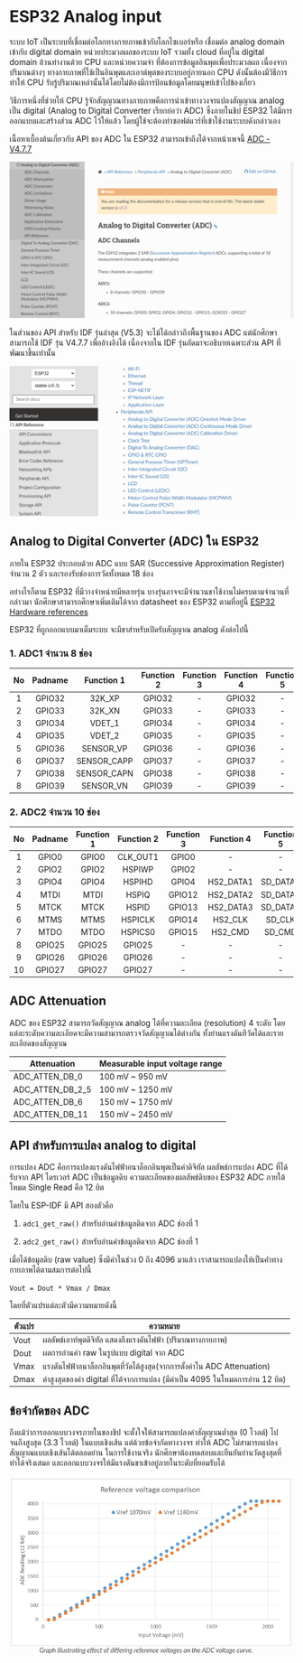 # ESP32 Analog input

ระบบ IoT เป็นระบบที่เชื่อมต่อโลกทางกายภาพเข้ากับโลกไซเบอร์หรือ เชื่อมต่อ analog domain เข้ากับ digital domain
หน่วยประมวลผลของระบบ IoT รวมทั้ง cloud ที่อยู่ใน digital domain ล้วนทำงานด้วย CPU และหน่วยความจำ ที่ต้องการข้อมูลอินพุตเพื่อประมวลผล
เนื่องจากปริมาณต่างๆ ทางกายภาพที่ใช้เป็นอินพุตและเอาต์พุตของระบบอยู่ภายนอก CPU ดังนั้นต้องมีวิธีการทำให้ CPU รับรู้ปริมาณเหล่านั้นได้โดยไม่ต้องมีการป้อนข้อมูลโดยมนุษย์เข้าไปข้องเกี่ยว

วิธีการหนึ่งที่ช่วยให้ CPU รู้จักสัญญาณทางภายภาพคือการนำเข้าทางวงจรแปลงสัญญาณ analog เป็น digital (Analog to Digital Converter เรียกย่อว่า ADC) ซึ่งภายในชิป ESP32 ได้มีการออกแบบและสร้างส่วน ADC ไว้ให้แล้ว โดยผู้ใช้จะต้องทำซอฟต์แวร์ที่เข้าใช้งานระบบดังกล่าวเอง

เนื้อหาเบื้องต้นเกี่ยวกับ  API ของ ADC ใน ESP32 สามารถเข้าถึงได้จากหน้าเพจนี้ [ADC - V4.7.7](https://docs.espressif.com/projects/esp-idf/en/v4.4.7/esp32/api-reference/peripherals/adc.html) 

![alt text](image.png)



ในส่วนของ API สำหรับ IDF รุ่นล่าสุด (V5.3) จะไม้ได้กล่าวถึงพื้นฐานของ ADC 
แต่นักศึกษาสามารถใช้ IDF รุ่น V4.7.7 เพื่ออ้างอิงได้ เนื่องจากใน IDF รุ่นถัดมาจะอธิบายเฉพาะส่วน API ที่พัฒนาขึ้นเท่านั้น


![alt text](image-1.png)


## Analog to Digital Converter (ADC) ใน ESP32

ภายใน ESP32 ประกอบด้วย ADC แบบ SAR (Successive Approximation Register) จำนวน 2 ตัว และรองรับช่องการวัดทั้งหมด 18 ช่อง 

อย่างไรก็ตาม ESP32 ที่มีวางจำหน่ายมีหลายรุ่น บางรุ่นอาจจะมีจำนวนขาใช้งานไม่ครบตามจำนวนที่กล่าวมา นักศึกษาสามารถศึกษาเพิ่มเติมได้จาก datasheet ของ ESP32 ตามที่อยู่นี้ [ESP32 Hardware references](https://docs.espressif.com/projects/esp-idf/en/v5.3/esp32/hw-reference/index.html)


ESP32 ที่ถูกออกแบบมาเต็มระบบ จะมีขาสำหรับเปิดรับสัญญาณ analog ดังต่อไปนี้

### 1. ADC1 จำนวน 8 ช่อง

|No| Padname |Function 1| Function 2| Function 3| Function 4| Function 5| Function 6| Reset | Notes| 
|:--:|:------:|:-----------:|:------:|:--:|:------:|:--:|:--:|:--:|:--:|
| 1  | GPIO32 | 32K_XP      | GPIO32 |  - | GPIO32 |  - |  - |  - |  0 | R    |
| 2  | GPIO33 | 32K_XN      | GPIO33 |  - | GPIO33 |  - |  - |  - |  0 | R    |
| 3  | GPIO34 | VDET_1      | GPIO34 |  - | GPIO34 |  - |  - |  - |  0 | R, I |
| 4  | GPIO35 | VDET_2      | GPIO35 |  - | GPIO35 |  - |  - |  - |  0 | R, I |
| 5  | GPIO36 | SENSOR_VP   | GPIO36 |  - | GPIO36 |  - |  - |  - |  0 | R, I |
| 6  | GPIO37 | SENSOR_CAPP | GPIO37 |  - | GPIO37 |  - |  - |  - |  0 | R, I |
| 7  | GPIO38 | SENSOR_CAPN | GPIO38 |  - | GPIO38 |  - |  - |  - |  0 | R, I |
| 8  | GPIO39 | SENSOR_VN   | GPIO39 |  - | GPIO39 |  - |  - |  - |  0 | R, I |


### 2. ADC2 จำนวน 10 ช่อง

|No|Padname |Function 1| Function 2| Function 3| Function 4| Function 5| Function 6| Reset | Notes| 
|:--:|:------:|:-----------:|:------:|:--:|:------:|:--:|:--:|:--:|:--:|
| 1  | GPIO0  | GPIO0  | CLK_OUT1| GPIO0  |    -      |  -       | EMAC_TX_CLK | 3 | R |
| 2  | GPIO2  | GPIO2  | HSPIWP  | GPIO2  |    -      |  -       |           - | 2 | R |
| 3  | GPIO4  | GPIO4  | HSPIHD  | GPIO4  | HS2_DATA1 | SD_DATA1 | EMAC_TX_ER  | 2 | R |
| 4  | MTDI   | MTDI   | HSPIQ   | GPIO12 | HS2_DATA2 | SD_DATA2 | EMAC_TXD3   | 2 | R |
| 5  | MTCK   | MTCK   | HSPID   | GPIO13 | HS2_DATA3 | SD_DATA3 | EMAC_RX_ER  | 2 | R |
| 6  | MTMS   | MTMS   | HSPICLK | GPIO14 | HS2_CLK   | SD_CLK   | EMAC_TXD2   | 3 | R |
| 7  | MTDO   | MTDO   | HSPICS0 | GPIO15 | HS2_CMD   | SD_CMD   | EMAC_RXD3   | 3 | R |
| 8  | GPIO25 | GPIO25 | GPIO25  |  -     |   -       |  -       | EMAC_RXD0   | 0 | R |
| 9  | GPIO26 | GPIO26 | GPIO26  |  -     |   -       |  -       | EMAC_RXD1   | 0 | R |
| 10 | GPIO27 | GPIO27 | GPIO27  |  -     |   -       |  -       | EMAC_RX_DV  | 0 | R |



## ADC Attenuation

ADC ของ ESP32 สามารถวัดสัญญาณ analog ได้ที่ความละเอียด (resolution) 4 ระดับ โดยแต่ละระดับความละเอียดจะมีความสามารถตรวจวัดสัญญาณได้ต่างกัน ทั้งย่านแรงดันทีวัดได้และรายละเอียดของสัญญาณ 

|    Attenuation   | Measurable input voltage range |
| ---------------  | ------------------------------ |
| ADC_ATTEN_DB_0   | 100 mV ~ 950 mV                |
| ADC_ATTEN_DB_2_5 | 100 mV ~ 1250 mV               |
| ADC_ATTEN_DB_6   | 150 mV ~ 1750 mV               |
| ADC_ATTEN_DB_11  | 150 mV ~ 2450 mV               |



## API สำหรับการแปลง analog to digital

การแปลง ADC คือการแปลงแรงดันไฟฟ้าอนาล็อกอินพุตเป็นค่าดิจิทัล ผลลัพธ์การแปลง ADC ที่ได้รับจาก API ไดรเวอร์ ADC เป็นข้อมูลดิบ ความละเอียดของผลลัพธ์ดิบของ ESP32 ADC ภายใต้โหมด Single Read คือ 12 บิต

โดยใน ESP-IDF มี API สองตัวคือ 

1. `adc1_get_raw()` สำหรับอ่านค่าข้อมูลติดจาก  ADC ช่องที่ 1

2. `adc2_get_raw()` สำหรับอ่านค่าข้อมูลติดจาก  ADC ช่องที่ 1


เมื่อได้ข้อมูลดิบ (raw value)  ซึ่งมีค่าในช่วง 0 ถึง 4096 มาแล้ว เราสามารถแปลงให้เป็นค่่าทางกายภาพได้ตามสมการต่อไปนี้

`Vout = Dout * Vmax / Dmax`

โดยที่ตัวแปรแต่ละตัวมีความหมายดังนี้

|   ตัวแปร |ความหมาย|
|------- | ----------------|
| Vout   | ผลลัพธ์เอาท์พุตดิจิทัล แสดงถึงแรงดันไฟฟ้า (ปริมาณทางกายภาพ)|
| Dout   | ผลการอ่านค่า raw ในรูปแบบ digital จาก ADC|
| Vmax   | แรงดันไฟฟ้าอนาล็อกอินพุตที่วัดได้สูงสุด(จากการตั้งค่าใน ADC Attenuation) |
| Dmax   | ค่าสูงสุดของค่า digital ที่ได้จากการแปลง (มีค่าเป็น 4095 ในโหมดการอ่าน 12 บิต) |


## ข้อจำกัดของ ADC

ถึงแม้ว่าการออกแบบวงจรภายในของชิป จะตั้งใจให้สามารถแปลงค่าสัญญาณต่ำสุด (0 โวลต์)  ไปจนถึงสูงสุด (3.3 โวลต์) ในแบบเชิงเส้น แต่ด้วยข้อจำกัดทางวงจร ทำให้ ADC ไม่สามารถแปลงสัญญาณแบบเชิงเส้นได้ตลอดย่าน ในการใช้งานจริง นักศึกษาต้องทดสอบและยืนยันย่านวัดสูงสุดที่ทำได้จริงเสมอ และออกแบบวงจรให้มีแรงดันขาเข้าอยู่ภายในระดับที่ยอมรับได้

![alt text](image-2.png)


